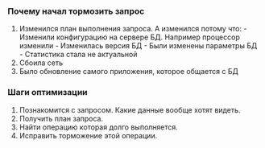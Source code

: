 ### Почему начал тормозить запрос

  1. Изменился план выполнения запроса. А изменился потому что:
    - Изменили конфигурацию на сервере БД. Например процессор изменили
    - Изменилась версия БД
    - Были изменены параметры БД
    - Статистика стала не актуальной
  2. Сбоила сеть
  3. Было обновление самого приложения, которое общается с БД
  

### Шаги оптимизации
  1. Познакомится с запросом. Какие данные вообще хотят видеть. 
  2. Получить план запроса. 
  3. Найти операцию которая долго выполняется.
  4. Исправить торможение этой операции.